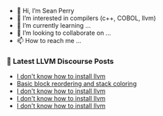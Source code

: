 - 👋 Hi, I’m Sean Perry
- 👀 I’m interested in compilers (c++, COBOL, llvm)
- 🌱 I’m currently learning ...
- 💞️ I’m looking to collaborate on ...
- 📫 How to reach me ...

<!---
s66perry/s66perry is a ✨ special ✨ repository because its `README.md` (this file) appears on your GitHub profile.
You can click the Preview link to take a look at your changes.
--->
### 📕 Latest LLVM Discourse Posts

<!-- DISCOURSE-LLVM:START -->
- [I don&#39;t know how to install llvm](https://discourse.llvm.org/t/i-dont-know-how-to-install-llvm/83495#post_4)
- [Basic block reordering and stack coloring](https://discourse.llvm.org/t/basic-block-reordering-and-stack-coloring/83496#post_1)
- [I don&#39;t know how to install llvm](https://discourse.llvm.org/t/i-dont-know-how-to-install-llvm/83495#post_3)
- [I don&#39;t know how to install llvm](https://discourse.llvm.org/t/i-dont-know-how-to-install-llvm/83495#post_2)
- [I don&#39;t know how to install llvm](https://discourse.llvm.org/t/i-dont-know-how-to-install-llvm/83495#post_1)
<!-- DISCOURSE-LLVM:END -->

